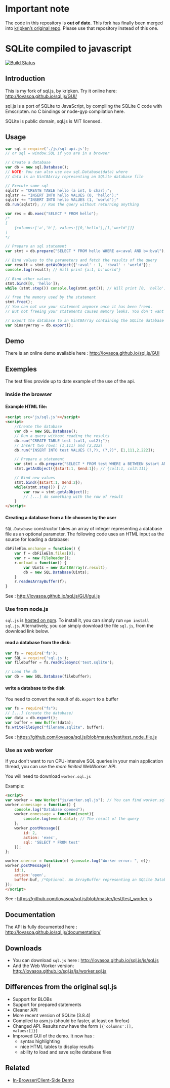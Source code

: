 # Important note
The code in this repository is **out of date**.
This fork has finally been merged into [kripken’s original repo](https://github.com/kripken/sql.js). Please use that repository instead of this one.


# SQLite compiled to javascript
[![Build Status](https://travis-ci.org/lovasoa/sql.js.svg?branch=master)](http://travis-ci.org/lovasoa/sql.js)


## Introduction
This is my fork of sql.js, by kripken. Try it online here: http://lovasoa.github.io/sql.js/GUI/

sql.js is a port of SQLite to JavaScript, by compiling the SQLite C code with Emscripten.
no C bindings or node-gyp compilation here.

SQLite is public domain, sql.js is MIT licensed.

## Usage

```javascript
var sql = require('./js/sql-api.js');
// or sql = window.SQL if you are in a browser

// Create a database
var db = new sql.Database();
// NOTE: You can also use new sql.Database(data) where
// data is an Uint8Array representing an SQLite database file

// Execute some sql
sqlstr = "CREATE TABLE hello (a int, b char);";
sqlstr += "INSERT INTO hello VALUES (0, 'hello');"
sqlstr += "INSERT INTO hello VALUES (1, 'world');"
db.run(sqlstr); // Run the query without returning anything

var res = db.exec("SELECT * FROM hello");
/*
[
	{columns:['a','b'], values:[[0,'hello'],[1,'world']]}
]
*/

// Prepare an sql statement
var stmt = db.prepare("SELECT * FROM hello WHERE a=:aval AND b=:bval");

// Bind values to the parameters and fetch the results of the query
var result = stmt.getAsObject({':aval' : 1, ':bval' : 'world'});
console.log(result); // Will print {a:1, b:'world'}

// Bind other values
stmt.bind([0, 'hello']);
while (stmt.step()) console.log(stmt.get()); // Will print [0, 'hello']

// free the memory used by the statement
stmt.free();
// You can not use your statement anymore once it has been freed.
// But not freeing your statements causes memory leaks. You don't want that.

// Export the database to an Uint8Array containing the SQLite database file
var binaryArray = db.export();
```

## Demo
There is an online demo available here : http://lovasoa.github.io/sql.js/GUI

## Exemples
The test files provide up to date example of the use of the api.
### Inside the browser
#### Example **HTML** file:
```html
<script src='js/sql.js'></script>
<script>
    //Create the database
    var db = new SQL.Database();
    // Run a query without reading the results
    db.run("CREATE TABLE test (col1, col2);");
    // Insert two rows: (1,111) and (2,222)
    db.run("INSERT INTO test VALUES (?,?), (?,?)", [1,111,2,222]);

    // Prepare a statement
    var stmt = db.prepare("SELECT * FROM test WHERE a BETWEEN $start AND $end");
    stmt.getAsObject({$start:1, $end:1}); // {col1:1, col2:111}

    // Bind new values
    stmt.bind({$start:1, $end:2});
    while(stmt.step()) { //
        var row = stmt.getAsObject();
        // [...] do something with the row of result
    }
</script>
```

#### Creating a database from a file choosen by the user
`SQL.Database` constructor takes an array of integer representing a database file as an optional parameter.
The following code uses an HTML input as the source for loading a database:
```javascript
dbFileElm.onchange = function() {
	var f = dbFileElm.files[0];
	var r = new FileReader();
	r.onload = function() {
		var Uints = new Uint8Array(r.result);
		db = new SQL.Database(Uints);
	}
	r.readAsArrayBuffer(f);
}
```
See : http://lovasoa.github.io/sql.js/GUI/gui.js

### Use from node.js

`sql.js` is [hosted on npm](https://www.npmjs.org/package/sql.js). To install it, you can simply run `npm install sql.js`.
Alternatively, you can simply download the file `sql.js`, from the download link below.

#### read a database from the disk:
```javascript
var fs = require('fs');
var SQL = require('sql.js');
var filebuffer = fs.readFileSync('test.sqlite');

// Load the db
var db = new SQL.Database(filebuffer);
```

#### write a database to the disk
You need to convert the result of `db.export` to a buffer
```javascript
var fs = require("fs");
// [...] (create the database)
var data = db.export();
var buffer = new Buffer(data);
fs.writeFileSync("filename.sqlite", buffer);
```

See : https://github.com/lovasoa/sql.js/blob/master/test/test_node_file.js

### Use as web worker
If you don't want to run CPU-intensive SQL queries in your main application thread,
you can use the *more limited* WebWorker API.

You will need to download `worker.sql.js`

Example:
```html
<script>
var worker = new Worker("js/worker.sql.js"); // You can find worker.sql.js in this repo
worker.onmessage = function() {
	console.log("Database opened");
	worker.onmessage = function(event){
		console.log(event.data); // The result of the query
	};
	worker.postMessage({
		id: 2,
		action: 'exec',
		sql: 'SELECT * FROM test'
	});
};

worker.onerror = function(e) {console.log("Worker error: ", e)};
worker.postMessage({
	id:1,
	action:'open',
	buffer:buf, /*Optional. An ArrayBuffer representing an SQLite Database file*/
});
</script>
```

See : https://github.com/lovasoa/sql.js/blob/master/test/test_worker.js

## Documentation
The API is fully documented here : http://lovasoa.github.io/sql.js/documentation/

## Downloads
 - You can download `sql.js` here : http://lovasoa.github.io/sql.js/js/sql.js
 - And the Web Worker version: http://lovasoa.github.io/sql.js/js/worker.sql.js

## Differences from the original sql.js
 * Support for BLOBs
 * Support for prepared statements
 * Cleaner API
 * More recent version of SQLite (3.8.4)
 * Compiled to asm.js (should be faster, at least on firefox)
 * Changed API. Results now have the form <code>[{'columns':[], values:[]}]</code>
 * Improved GUI of the demo. It now has :
   * syntax highlighting
   * nice HTML tables to display results
   * ability to load and save sqlite database files

## Related

* [In-Browser/Client-Side Demo](http://lovasoa.github.io/sql.js/GUI/)

